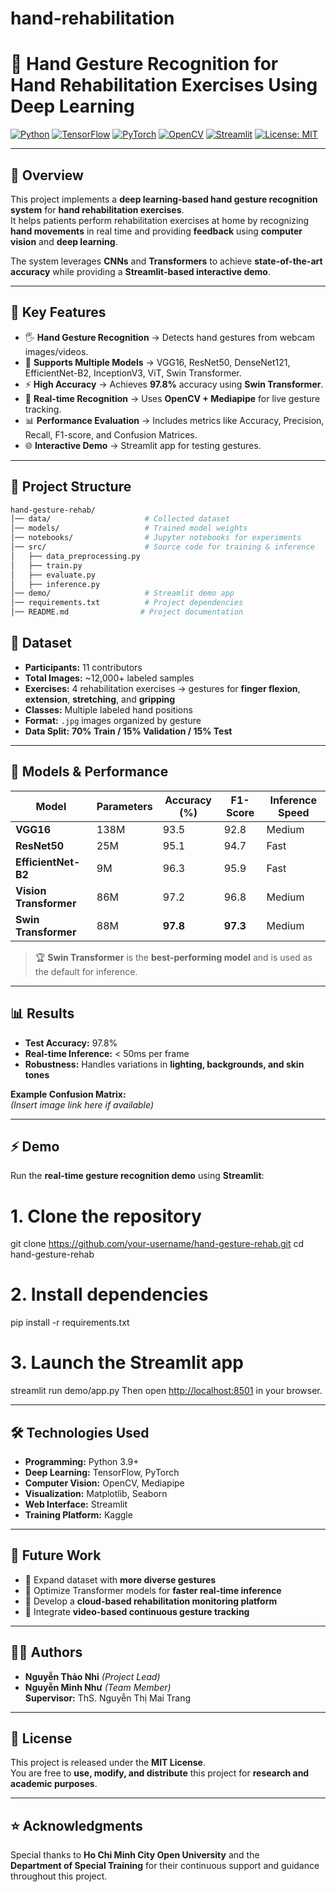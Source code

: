 # hand-rehabilitation
# 🤖 Hand Gesture Recognition for Hand Rehabilitation Exercises Using Deep Learning

[![Python](https://img.shields.io/badge/Python-3.9+-blue.svg)](https://www.python.org/)
[![TensorFlow](https://img.shields.io/badge/TensorFlow-2.x-orange.svg)](https://www.tensorflow.org/)
[![PyTorch](https://img.shields.io/badge/PyTorch-1.13+-red.svg)](https://pytorch.org/)
[![OpenCV](https://img.shields.io/badge/OpenCV-4.x-green.svg)](https://opencv.org/)
[![Streamlit](https://img.shields.io/badge/Streamlit-Live%20Demo-ff69b4.svg)](https://streamlit.io/)
[![License: MIT](https://img.shields.io/badge/License-MIT-yellow.svg)](LICENSE)

---

## 📌 Overview

This project implements a **deep learning-based hand gesture recognition system** for **hand rehabilitation exercises**.  
It helps patients perform rehabilitation exercises at home by recognizing **hand movements** in real time and providing **feedback** using **computer vision** and **deep learning**.

The system leverages **CNNs** and **Transformers** to achieve **state-of-the-art accuracy** while providing a **Streamlit-based interactive demo**.

---

## 🚀 Key Features

- 🖐️ **Hand Gesture Recognition** → Detects hand gestures from webcam images/videos.
- 🎯 **Supports Multiple Models** → VGG16, ResNet50, DenseNet121, EfficientNet-B2, InceptionV3, ViT, Swin Transformer.
- ⚡ **High Accuracy** → Achieves **97.8%** accuracy using **Swin Transformer**.
- 🎥 **Real-time Recognition** → Uses **OpenCV + Mediapipe** for live gesture tracking.
- 📊 **Performance Evaluation** → Includes metrics like Accuracy, Precision, Recall, F1-score, and Confusion Matrices.
- 🌐 **Interactive Demo** → Streamlit app for testing gestures.

---

## 📂 Project Structure
```bash
hand-gesture-rehab/
│── data/                     # Collected dataset
│── models/                   # Trained model weights
│── notebooks/                # Jupyter notebooks for experiments
│── src/                      # Source code for training & inference
│   ├── data_preprocessing.py
│   ├── train.py
│   ├── evaluate.py
│   ├── inference.py
│── demo/                     # Streamlit demo app
│── requirements.txt          # Project dependencies
│── README.md                # Project documentation
```
## 🧠 Dataset

- **Participants:** 11 contributors  
- **Total Images:** ~12,000+ labeled samples  
- **Exercises:** 4 rehabilitation exercises → gestures for **finger flexion**, **extension**, **stretching**, and **gripping**  
- **Classes:** Multiple labeled hand positions  
- **Format:** `.jpg` images organized by gesture  
- **Data Split:** **70% Train / 15% Validation / 15% Test**

---

## 🔬 Models & Performance

| Model                | Parameters | Accuracy (%) | F1-Score | Inference Speed |
|----------------------|-----------|--------------|----------|-----------------|
| **VGG16**           | 138M      | 93.5         | 92.8     | Medium          |
| **ResNet50**        | 25M       | 95.1         | 94.7     | Fast            |
| **EfficientNet-B2** | 9M        | 96.3         | 95.9     | Fast            |
| **Vision Transformer** | 86M    | 97.2         | 96.8     | Medium          |
| **Swin Transformer** | 88M      | **97.8**     | **97.3** | Medium          |

> 🏆 **Swin Transformer** is the **best-performing model** and is used as the default for inference.

---

## 📊 Results

- **Test Accuracy:** 97.8%  
- **Real-time Inference:** < 50ms per frame  
- **Robustness:** Handles variations in **lighting, backgrounds, and skin tones**

**Example Confusion Matrix:**  
*(Insert image link here if available)*

---

## ⚡ Demo

Run the **real-time gesture recognition demo** using **Streamlit**:

# 1. Clone the repository
git clone https://github.com/your-username/hand-gesture-rehab.git
cd hand-gesture-rehab

# 2. Install dependencies
pip install -r requirements.txt

# 3. Launch the Streamlit app
streamlit run demo/app.py
Then open [http://localhost:8501](http://localhost:8501) in your browser.

---

## 🛠️ Technologies Used

- **Programming:** Python 3.9+
- **Deep Learning:** TensorFlow, PyTorch
- **Computer Vision:** OpenCV, Mediapipe
- **Visualization:** Matplotlib, Seaborn
- **Web Interface:** Streamlit
- **Training Platform:** Kaggle

---

## 📌 Future Work

- 🔹 Expand dataset with **more diverse gestures**
- 🔹 Optimize Transformer models for **faster real-time inference**
- 🔹 Develop a **cloud-based rehabilitation monitoring platform**
- 🔹 Integrate **video-based continuous gesture tracking**

---

## 👩‍💻 Authors

- **Nguyễn Thảo Nhi** *(Project Lead)*
- **Nguyễn Minh Như** *(Team Member)*  
**Supervisor:** ThS. Nguyễn Thị Mai Trang

---

## 📜 License

This project is released under the **MIT License**.  
You are free to **use, modify, and distribute** this project for **research and academic purposes**.

---

## ⭐ Acknowledgments

Special thanks to **Ho Chi Minh City Open University** and the  
**Department of Special Training** for their continuous support and guidance throughout this project.


